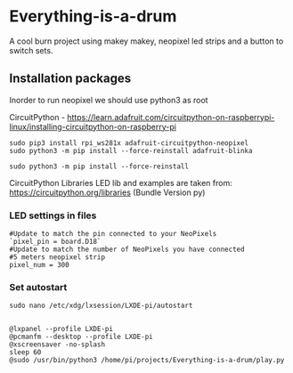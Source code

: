 
# Everything-is-a-drum

A cool burn project using makey makey, neopixel led strips and a button to switch sets. 

## Installation packages
Inorder to run neopixel we should use python3 as root

CircuitPython - https://learn.adafruit.com/circuitpython-on-raspberrypi-linux/installing-circuitpython-on-raspberry-pi

```
sudo pip3 install rpi_ws281x adafruit-circuitpython-neopixel
sudo python3 -m pip install --force-reinstall adafruit-blinka
```

```
sudo python3 -m pip install --force-reinstall
```

CircuitPython Libraries LED lib and examples are taken from:
https://circuitpython.org/libraries  (Bundle Version py)

### LED settings in files

```
#Update to match the pin connected to your NeoPixels
`pixel_pin = board.D18`
#Update to match the number of NeoPixels you have connected
#5 meters neopixel strip
pixel_num = 300
```

### Set autostart

```
sudo nano /etc/xdg/lxsession/LXDE-pi/autostart


@lxpanel --profile LXDE-pi
@pcmanfm --desktop --profile LXDE-pi
@xscreensaver -no-splash
sleep 60
@sudo /usr/bin/python3 /home/pi/projects/Everything-is-a-drum/play.py

```


